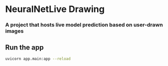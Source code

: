 # NeuralNetLive Drawing
### A project that hosts live model prediction based on user-drawn images
## Run the app
```bash
uvicorn app.main:app --reload

